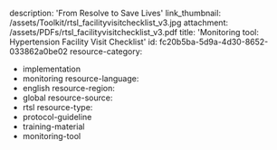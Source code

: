description: 'From Resolve to Save Lives'
link_thumbnail: /assets/Toolkit/rtsl_facilityvisitchecklist_v3.jpg
attachment: /assets/PDFs/rtsl_facilityvisitchecklist_v3.pdf
title: 'Monitoring tool: Hypertension Facility Visit Checklist'
id: fc20b5ba-5d9a-4d30-8652-033862a0be02
resource-category:
  - implementation
  - monitoring
resource-language:
  - english
resource-region:
  - global
resource-source:
  - rtsl
resource-type:
  - protocol-guideline
  - training-material
  - monitoring-tool
